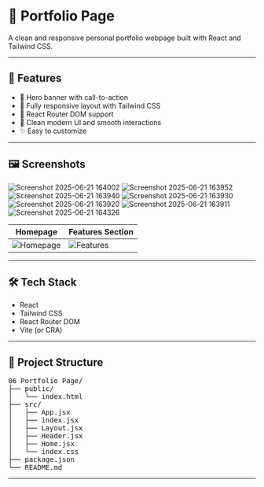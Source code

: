 # 📁 Portfolio Page

A clean and responsive personal portfolio webpage built with React and Tailwind CSS.

---

## 🧩 Features

- 📌 Hero banner with call-to-action
- 📱 Fully responsive layout with Tailwind CSS
- 🔁 React Router DOM support
- 🌟 Clean modern UI and smooth interactions
- ✨ Easy to customize

---

## 🖼️ Screenshots
![Screenshot 2025-06-21 164002](https://github.com/user-attachments/assets/23f9ffc8-2945-4aa8-a8e6-9ecc7650f6bc)
![Screenshot 2025-06-21 163952](https://github.com/user-attachments/assets/8c59b3e5-890d-4088-b5a3-be17bced3d80)
![Screenshot 2025-06-21 163940](https://github.com/user-attachments/assets/4a6e465a-687e-4546-b114-b90c3206ac4b)
![Screenshot 2025-06-21 163930](https://github.com/user-attachments/assets/90079783-8405-4c3d-97d3-20bb77c85289)
![Screenshot 2025-06-21 163920](https://github.com/user-attachments/assets/4f6db998-196f-4d2d-b46b-2a639c0bd8c2)
![Screenshot 2025-06-21 163911](https://github.com/user-attachments/assets/0a541c8a-6b32-46b3-9d95-14d9f8c7ad66)
![Screenshot 2025-06-21 164326](https://github.com/user-attachments/assets/f4ccc1b9-d30a-4358-8cf7-efc2e1b3d039)


| Homepage | Features Section |
|----------|------------------|
| ![Homepage](./screenshots/home.png) | ![Features](./screenshots/features.png) |

---

## 🛠️ Tech Stack

- React
- Tailwind CSS
- React Router DOM
- Vite (or CRA)

---

## 📂 Project Structure

<pre>
06 Portfolio Page/
├── public/
│   └── index.html
├── src/
│   ├── App.jsx
│   ├── index.jsx
│   ├── Layout.jsx
│   ├── Header.jsx
│   ├── Home.jsx
│   └── index.css
├── package.json
└── README.md
</pre>

---


